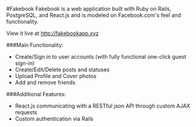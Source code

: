 #Fakebook
Fakebook is a web application built with Ruby on Rails, PostgreSQL, and React.js and is modeled on Facebook.com's feel and functionality.

View it live at http://fakebookapp.xyz

###Main Functionality:
* Create/Sign in to user accounts (with fully functional one-click guest sign-in)
* Create/Edit/Delete posts and statuses
* Upload Profile and Cover photos
* Add and remove friends

###Additional Features:
* React.js communicating with a RESTful json API through custom AJAX requests
* Custom authentication via Rails

